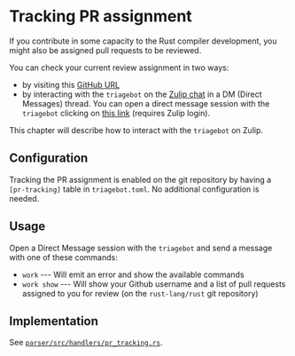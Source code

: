# Tracking PR assignment

If you contribute in some capacity to the Rust compiler development, you might also be assigned pull requests to be reviewed.

You can check your current review assignment in two ways:
- by visiting this [GitHub URL](https://github.com/pulls?q=org%3Arust-lang+is%3Aopen+is%3Apr+assignee%3A%40me+archived%3Afalse)
- by interacting with the `triagebot` on the [Zulip chat](/platforms/zulip.md) in a DM (Direct Messages) thread. You can open a direct message session with the `triagebot` clicking on [this link](https://rust-lang.zulipchat.com/#narrow/dm/261224-triagebot) (requires Zulip login).

This chapter will describe how to interact with the `triagebot` on Zulip.

## Configuration

Tracking the PR assignment is enabled on the git repository by having a `[pr-tracking]` table in `triagebot.toml`. No additional configuration is needed.

## Usage

Open a Direct Message session with the `triagebot` and send a message with one of these commands:

* `work` --- Will emit an error and show the available commands
* `work show` --- Will show your Github username and a list of pull requests assigned to you for review (on the `rust-lang/rust` git repository)

## Implementation

See [`parser/src/handlers/pr_tracking.rs`](https://github.com/rust-lang/triagebot/blob/HEAD/parser/handlers/pr_tracking.rs).
